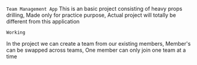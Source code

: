 `Team Management App`
This is an basic project consisting of heavy props drilling,
Made only for practice purpose,
Actual project will totally be different from this application


`Working`

In the project we can create a team from our existing members,
Member's can be swapped across teams,
One member can only join one team at a time
